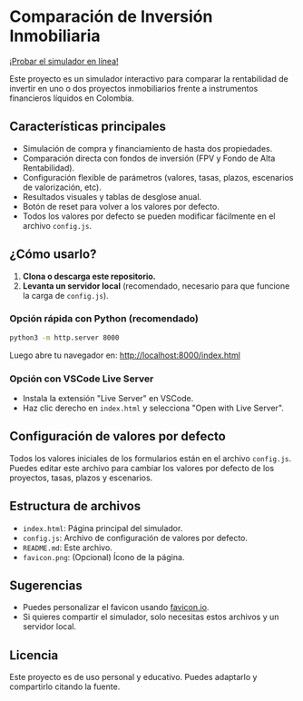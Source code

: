# Comparación de Inversión Inmobiliaria

[¡Probar el simulador en línea!](https://json724.github.io/comparador-inversion-inmobiliaria/)

Este proyecto es un simulador interactivo para comparar la rentabilidad de invertir en uno o dos proyectos inmobiliarios frente a instrumentos financieros líquidos en Colombia.

## Características principales
- Simulación de compra y financiamiento de hasta dos propiedades.
- Comparación directa con fondos de inversión (FPV y Fondo de Alta Rentabilidad).
- Configuración flexible de parámetros (valores, tasas, plazos, escenarios de valorización, etc).
- Resultados visuales y tablas de desglose anual.
- Botón de reset para volver a los valores por defecto.
- Todos los valores por defecto se pueden modificar fácilmente en el archivo `config.js`.

## ¿Cómo usarlo?

1. **Clona o descarga este repositorio.**
2. **Levanta un servidor local** (recomendado, necesario para que funcione la carga de `config.js`).

### Opción rápida con Python (recomendado)
```sh
python3 -m http.server 8000
```
Luego abre tu navegador en:
[http://localhost:8000/index.html](http://localhost:8000/index.html)

### Opción con VSCode Live Server
- Instala la extensión "Live Server" en VSCode.
- Haz clic derecho en `index.html` y selecciona "Open with Live Server".

## Configuración de valores por defecto

Todos los valores iniciales de los formularios están en el archivo `config.js`. Puedes editar este archivo para cambiar los valores por defecto de los proyectos, tasas, plazos y escenarios.

## Estructura de archivos
- `index.html`: Página principal del simulador.
- `config.js`: Archivo de configuración de valores por defecto.
- `README.md`: Este archivo.
- `favicon.png`: (Opcional) Ícono de la página.

## Sugerencias
- Puedes personalizar el favicon usando [favicon.io](https://favicon.io/emoji-favicons/house/).
- Si quieres compartir el simulador, solo necesitas estos archivos y un servidor local.

## Licencia
Este proyecto es de uso personal y educativo. Puedes adaptarlo y compartirlo citando la fuente.
